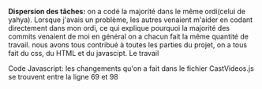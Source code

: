 **Dispersion des tâches:**
    on a codé la majorité dans le même ordi(celui de yahya). Lorsque j'avais un problème, les autres venaient
    m'aider en codant directement dans mon ordi, ce qui explique pourquoi la majorité des commits venaient de moi
    en général on a chacun fait la même quantité de travail. nous avons tous contribué à toutes les parties du projet,
    on a tous fait du css, du HTML et du javascipt. Le travail 

Code Javascript:
les changements qu'on a fait dans le fichier CastVideos.js se trouvent entre la ligne 69 et 98
   
